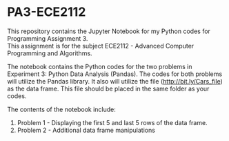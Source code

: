 # PA3-ECE2112
This repository contains the Jupyter Notebook for my Python codes for Programming Assignment 3. <br>
This assignment is for the subject ECE2112 - Advanced Computer Programming and Algorithms.

The notebook contains the Python codes for the two problems in Experiment 3: Python Data Analysis (Pandas). 
The codes for both problems will utilize the Pandas library. It also will utilize the file (http://bit.ly/Cars_file) as the data frame. This file should be placed in the same folder as your codes.

The contents of the notebook include:
1. Problem 1 - Displaying the first 5 and last 5 rows of the data frame.
2. Problem 2 -  Additional data frame manipulations
